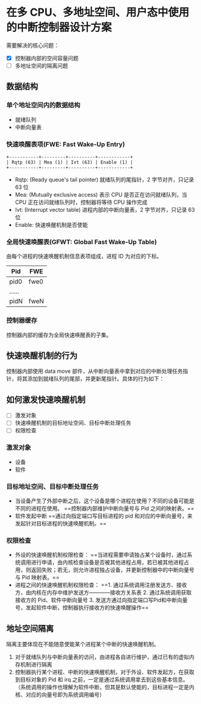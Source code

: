 # 在多 CPU、多地址空间、用户态中使用的中断控制器设计方案

需要解决的核心问题：

- [x] 控制器内部的空间容量问题
- [ ] 多地址空间的隔离问题

## 数据结构

### 单个地址空间内的数据结构

- 就绪队列
- 中断向量表

### 快速唤醒表项(FWE: Fast Wake-Up Entry)

```
+-----------+---------+----------+------------+
| Rqtp (63) | Mea (1) | Ivt (63) | Enable (1) |
+-----------+---------+----------+------------+
```

- Rqtp: (Ready queue's tail pointer) 就绪队列的尾指针，2 字节对齐，只记录 63 位
- Mea: (Mutually exclusive access) 表示 CPU 是否正在访问就绪队列，当 CPU 正在访问就绪队列时，控制器将等待 CPU 操作完成
- Ivt: (Interrupt vector table) 进程内部的中断向量表，2 字节对齐，只记录 63位
- Enable: 快速唤醒机制是否使能

### 全局快速唤醒表(GFWT: Global Fast Wake-Up Table)

由每个进程的快速唤醒机制信息表项组成，进程 ID 为对应的下标。

|Pid     |FWE   |
|--------|------|
|pid0    |fwe0  |
|......  |      |
|pidN    |fweN  |

### 控制器缓存

控制器内部的缓存为全局快速唤醒表的子集。

## 快速唤醒机制的行为

控制器内部使用 data move 部件，从中断向量表中拿到对应的中断处理任务指针，将其添加到就绪队列的尾部，并更新尾指针。具体的行为如下：

## 如何激发快速唤醒机制

- [ ] 激发对象
- [ ] 快速唤醒机制的目标地址空间、目标中断处理任务
- [ ] 权限检查

### 激发对象

- 设备
- 软件

### 目标地址空间、目标中断处理任务

- 当设备产生了外部中断之后，这个设备是哪个进程在使用？不同的设备可能是不同的进程在使用。
   ==控制器内部维护中断向量号与 Pid 之间的映射表。==
- 软件发起中断
  ==通过向指定端口写目标进程的 pid 和对应的中断向量号，来发起针对目标进程的快速唤醒机制。==

### 权限检查

- 外设的快速唤醒机制权限检查：
  ==当进程需要申请独占某个设备时，通过系统调用进行申请，由内核检查设备是否被其他进程占用，若已被其他进程占用，则返回失败；若无，则允许进程独占设备，并更新控制器中的中断向量号与 Pid 映射表。==
- 进程之间的快速唤醒机制权限检查：
  ==1. 通过系统调用注册发送方、接收方，由内核在内存中维护发送方————接收方关系表
  2. 通过系统调用获取接收方的 Pid、软件中断向量号
  3. 发送方通过向指定端口写Pid和中断向量号，发起软件中断，控制器执行接收方的快速唤醒操作==


## 地址空间隔离

隔离主要体现在不能随意使能某个进程某个中断的快速唤醒机制。

1. 对于就绪队列与中断向量表的访问，由进程各自进行维护，通过已有的虚拟内存机制进行隔离
2. 控制器执行某个进程、中断的快速唤醒机制，对于外设、软件发起方，在获取到目标对象的 Pid 和 irq 之前，一定是通过系统调用拿去到这些基本信息。（系统调用的操作也理解为软件中断，但其是默认使能的，目标进程一定是内核、对应的向量号即为系统调用编号）

<!-- ## 与目前的区别

目前调度器的接口

|接口|描述|
|----|----|
|add |把创建的任务添加到控制器中|
|register_irq|注册阻塞协程并使能快速唤醒机制|
|fetch|从控制器中取出最高优先级的协程|
|soft_irq|写指定接口，发起软中断|

需要保留的接口

1. soft_irq：发起软中断，也需要增加权限判断机制（系统调用、IPC，两种用途的区别在于目标对象不同）

需要增加的接口

1. init_proc：初始化进程，将进程的就绪队列和阻塞队列的指针记录到控制器中（在内存和控制器中均存在记录，初始化的进程，大概率为近期会使用的，因此直接在控制器中增加记录），直接设置成进程池，在系统初始化的时候与分配好使用的空间

其余的接口完全由软件实现：

1. add：
2. fetch：
3. register_irq：

控制器内部的行为：

1. 针对元信息的缓存机制行为
2. 发起软中断需要增加检查机制
3. 数据搬运的工作

内存中的数据结构必须严格按照控制器中的访问格式进行设计，才能保证数据搬运的工作。 -->
